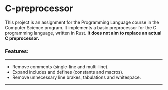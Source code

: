 # C-preprocessor

This project is an assignment for the Programming Language course in the Computer Science program. It implements a basic preprocessor for the C programming language, written in Rust.
**It does not aim to replace an actual C preprocessor.**

### Features:
--- 
  - Remove comments (single-line and multi-line).
  - Expand includes and defines (constants and macros).
  - Remove unnecessary line brakes, tabulations and whitespace.
---
